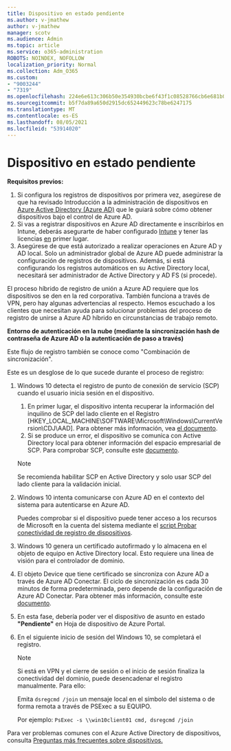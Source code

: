 ```yaml
---
title: Dispositivo en estado pendiente
ms.author: v-jmathew
author: v-jmathew
manager: scotv
ms.audience: Admin
ms.topic: article
ms.service: o365-administration
ROBOTS: NOINDEX, NOFOLLOW
localization_priority: Normal
ms.collection: Adm_O365
ms.custom:
- "9003244"
- "7319"
ms.openlocfilehash: 224e6e613c306b50e354930bcbe6f43f1c08528766cb6e681b0e9826b2d55a4d
ms.sourcegitcommit: b5f7da89a650d2915dc652449623c78be6247175
ms.translationtype: MT
ms.contentlocale: es-ES
ms.lasthandoff: 08/05/2021
ms.locfileid: "53914020"
---
```

# <a name="device-in-pending-state"></a>Dispositivo en estado pendiente

**Requisitos previos:**

1. Si configura los registros de dispositivos por primera vez, asegúrese de que ha revisado Introducción a la administración de dispositivos en [Azure Active Directory (Azure AD)](https://docs.microsoft.com/azure/active-directory/devices/overview?WT.mc_id=Portal-Microsoft_Azure_Support) que le guiará sobre cómo obtener dispositivos bajo el control de Azure AD.
2. Si vas a registrar dispositivos en Azure AD directamente e inscribirlos en Intune, deberás asegurarte de haber configurado [Intune](https://docs.microsoft.com/mem/intune/enrollment/device-enrollment?WT.mc_id=Portal-Microsoft_Azure_Support) y tener las licencias [en](https://docs.microsoft.com/mem/intune/fundamentals/licenses-assign?WT.mc_id=Portal-Microsoft_Azure_Support) primer lugar.
3. Asegúrese de que está autorizado a realizar operaciones en Azure AD y AD local. Solo un administrador global de Azure AD puede administrar la configuración de registros de dispositivos. Además, si está configurando los registros automáticos en su Active Directory local, necesitará ser administrador de Active Directory y AD FS (si procede).

El proceso híbrido de registro de unión a Azure AD requiere que los dispositivos se den en la red corporativa. También funciona a través de VPN, pero hay algunas advertencias al respecto. Hemos escuchado a los clientes que necesitan ayuda para solucionar problemas del proceso de registro de unirse a Azure AD híbrido en circunstancias de trabajo remoto.

**Entorno de autenticación en la nube (mediante la sincronización hash de contraseña de Azure AD o la autenticación de paso a través)**

Este flujo de registro también se conoce como "Combinación de sincronización".

Este es un desglose de lo que sucede durante el proceso de registro:

1. Windows 10 detecta el registro de punto de conexión de servicio (SCP) cuando el usuario inicia sesión en el dispositivo.

    1. En primer lugar, el dispositivo intenta recuperar la información del inquilino de SCP del lado cliente en el Registro [HKEY_LOCAL_MACHINE\SOFTWARE\Microsoft\Windows\CurrentVersion\CDJ\AAD]. Para obtener más información, vea [el documento](https://docs.microsoft.com/azure/active-directory/devices/hybrid-azuread-join-control).
    1. Si se produce un error, el dispositivo se comunica con Active Directory local para obtener información del espacio empresarial de SCP. Para comprobar SCP, consulte este [documento](https://docs.microsoft.com/azure/active-directory/devices/hybrid-azuread-join-manual#configure-a-service-connection-point).

    > [!NOTE]
    > Se recomienda habilitar SCP en Active Directory y solo usar SCP del lado cliente para la validación inicial.

2. Windows 10 intenta comunicarse con Azure AD en el contexto del sistema para autenticarse en Azure AD.

    Puedes comprobar si el dispositivo puede tener acceso a los recursos de Microsoft en la cuenta del sistema mediante el [script Probar conectividad de registro de dispositivos](https://gallery.technet.microsoft.com/Test-Device-Registration-3dc944c0).

3. Windows 10 genera un certificado autofirmado y lo almacena en el objeto de equipo en Active Directory local. Esto requiere una línea de visión para el controlador de dominio.

4. El objeto Device que tiene certificado se sincroniza con Azure AD a través de Azure AD Conectar. El ciclo de sincronización es cada 30 minutos de forma predeterminada, pero depende de la configuración de Azure AD Conectar. Para obtener más información, consulte este [documento](https://docs.microsoft.com/azure/active-directory/hybrid/how-to-connect-sync-configure-filtering#organizational-unitbased-filtering).

5. En esta fase, debería poder ver el dispositivo de asunto en estado **"Pendiente"** en Hoja de dispositivo de Azure Portal.

6. En el siguiente inicio de sesión del Windows 10, se completará el registro.

    > [!NOTE]
    > Si está en VPN y el cierre de sesión o el inicio de sesión finaliza la conectividad del dominio, puede desencadenar el registro manualmente. Para ello:
    >
    > Emita `dsregcmd /join` un mensaje local en el símbolo del sistema o de forma remota a través de PSExec a su EQUIPO.
    >
    > Por ejemplo: `PsExec -s \\win10client01 cmd, dsregcmd /join`

Para ver problemas comunes con el Azure Active Directory de dispositivos, consulta [Preguntas más frecuentes sobre dispositivos.](https://docs.microsoft.com/azure/active-directory/devices/faq)
